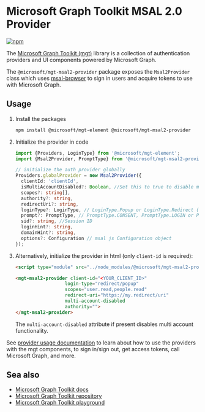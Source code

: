 # Microsoft Graph Toolkit MSAL 2.0 Provider

[![npm](https://img.shields.io/npm/v/@microsoft/mgt-msal2-provider?style=for-the-badge)](https://www.npmjs.com/package/@microsoft/mgt-msal2-provider)

The [Microsoft Graph Toolkit (mgt)](https://aka.ms/mgt) library is a collection of authentication providers and UI components powered by Microsoft Graph. 

The `@microsoft/mgt-msal2-provider` package exposes the `Msal2Provider` class which uses [msal-browser](https://www.npmjs.com/package/@azure/msal-browser) to sign in users and acquire tokens to use with Microsoft Graph.


## Usage

1. Install the packages

    ```bash
    npm install @microsoft/mgt-element @microsoft/mgt-msal2-provider
    ```

2. Initialize the provider in code

    ```ts
    import {Providers, LoginType} from '@microsoft/mgt-element';
    import {Msal2Provider, PromptType} from '@microsoft/mgt-msal2-provider';

    // initialize the auth provider globally
    Providers.globalProvider = new Msal2Provider({
      clientId: 'clientId',
      isMultiAccountDisabled?: Boolean, //Set this to true to disable multi account functionality
      scopes?: string[],
      authority?: string,
      redirectUri?: string,
      loginType?: LoginType, // LoginType.Popup or LoginType.Redirect (redirect is default)
      prompt?: PromptType, // PromptType.CONSENT, PromptType.LOGIN or PromptType.SELECT_ACCOUNT
      sid?: string, //Session ID
      loginHint?: string,
      domainHint?: string,
      options?: Configuration // msal js Configuration object
    });
    ```

3. Alternatively, initialize the provider in html (only `client-id` is required):

    ```html
    <script type="module" src="../node_modules/@microsoft/mgt-msal2-provider/dist/es6/index.js" />

    <mgt-msal2-provider client-id="<YOUR_CLIENT_ID>"
                      login-type="redirect/popup" 
                      scopes="user.read,people.read" 
                      redirect-uri="https://my.redirect/uri" 
                      multi-account-disabled
                      authority=""> 
    </mgt-msal2-provider> 
    ```
    The ```multi-account-disabled``` attribute if present disables multi account functionality.

See [provider usage documentation](https://docs.microsoft.com/graph/toolkit/providers) to learn about how to use the providers with the mgt components, to sign in/sign out, get access tokens, call Microsoft Graph, and more.

## Sea also
* [Microsoft Graph Toolkit docs](https://aka.ms/mgt-docs)
* [Microsoft Graph Toolkit repository](https://aka.ms/mgt)
* [Microsoft Graph Toolkit playground](https://mgt.dev)

